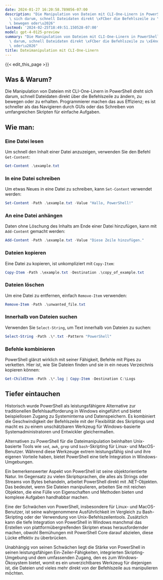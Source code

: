 ```yaml
---
date: 2024-01-27 16:20:58.789056-07:00
description: "Die Manipulation von Dateien mit CLI-One-Linern in PowerShell dreht\
  \ sich darum, schnell Dateidaten direkt \xFCber die Befehlszeile zu \xE4ndern, zu\
  \ bewegen oder\u2026"
lastmod: '2024-02-25T18:49:51.150528-07:00'
model: gpt-4-0125-preview
summary: "Die Manipulation von Dateien mit CLI-One-Linern in PowerShell dreht sich\
  \ darum, schnell Dateidaten direkt \xFCber die Befehlszeile zu \xE4ndern, zu bewegen\
  \ oder\u2026"
title: Dateimanipulation mit CLI-One-Linern
---
```


{{< edit_this_page >}}

## Was & Warum?

Die Manipulation von Dateien mit CLI-One-Linern in PowerShell dreht sich darum, schnell Dateidaten direkt über die Befehlszeile zu ändern, zu bewegen oder zu erhalten. Programmierer machen das aus Effizienz; es ist schneller als das Navigieren durch GUIs oder das Schreiben von umfangreichen Skripten für einfache Aufgaben.

## Wie man:

### Eine Datei lesen
Um schnell den Inhalt einer Datei anzuzeigen, verwenden Sie den Befehl `Get-Content`:
```PowerShell
Get-Content .\example.txt
```

### In eine Datei schreiben
Um etwas Neues in eine Datei zu schreiben, kann `Set-Content` verwendet werden:
```PowerShell
Set-Content -Path .\example.txt -Value "Hallo, PowerShell!"
```

### An eine Datei anhängen
Daten ohne Löschung des Inhalts am Ende einer Datei hinzufügen, kann mit `Add-Content` gemacht werden:
```PowerShell
Add-Content -Path .\example.txt -Value "Diese Zeile hinzufügen."
```

### Dateien kopieren
Eine Datei zu kopieren, ist unkompliziert mit `Copy-Item`:
```PowerShell
Copy-Item -Path .\example.txt -Destination .\copy_of_example.txt
```

### Dateien löschen
Um eine Datei zu entfernen, einfach `Remove-Item` verwenden:
```PowerShell
Remove-Item -Path .\unwanted_file.txt
```

### Innerhalb von Dateien suchen
Verwenden Sie `Select-String`, um Text innerhalb von Dateien zu suchen:
```PowerShell
Select-String -Path .\*.txt -Pattern "PowerShell"
```

### Befehle kombinieren
PowerShell glänzt wirklich mit seiner Fähigkeit, Befehle mit Pipes zu verketten. Hier ist, wie Sie Dateien finden und sie in ein neues Verzeichnis kopieren können:
```PowerShell
Get-ChildItem -Path .\*.log | Copy-Item -Destination C:\Logs
```

## Tiefer eintauchen

Historisch wurde PowerShell als leistungsfähigere Alternative zur traditionellen Befehlsaufforderung in Windows eingeführt und bietet beispiellosen Zugang zu Systeminterna und Datenspeichern. Es kombiniert die Geschwindigkeit der Befehlszeile mit der Flexibilität des Skriptings und macht es zu einem unschätzbaren Werkzeug für Windows-basierte Systemadministratoren und Entwickler gleichermaßen.

Alternativen zu PowerShell für die Dateimanipulation beinhalten Unix-basierte Tools wie `sed`, `awk`, `grep` und `bash`-Skripting für Linux- und MacOS-Benutzer. Während diese Werkzeuge extrem leistungsfähig sind und ihre eigenen Vorteile haben, bietet PowerShell eine tiefe Integration in Windows-Umgebungen.

Ein bemerkenswerter Aspekt von PowerShell ist seine objektorientierte Natur. Im Gegensatz zu vielen Skriptsprachen, die alles als Strings oder Streams von Bytes behandeln, arbeitet PowerShell direkt mit .NET-Objekten. Das bedeutet, wenn Sie Dateien manipulieren, arbeiten Sie mit reichen Objekten, die eine Fülle von Eigenschaften und Methoden bieten und komplexe Aufgaben handhabbar machen.

Eine der Schwächen von PowerShell, insbesondere für Linux- und MacOS-Benutzer, ist seine wahrgenommene Ausführlichkeit im Vergleich zu Bash-Skripting oder der Verwendung von Unix-Befehlszeilentools. Zusätzlich kann die tiefe Integration von PowerShell in Windows manchmal das Erstellen von plattformübergreifenden Skripten etwas herausfordernder machen, obwohl Bemühungen mit PowerShell Core darauf abzielen, diese Lücke effektiv zu überbrücken.

Unabhängig von seinen Schwächen liegt die Stärke von PowerShell in seinen leistungsfähigen Ein-Zeiler-Fähigkeiten, integrierten Skripting-Umgebung und dem umfassenden Zugang, den es zum Windows-Ökosystem bietet, womit es ein unverzichtbares Werkzeug für diejenigen ist, die Dateien und vieles mehr direkt von der Befehlszeile aus manipulieren möchten.
